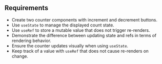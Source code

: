 ## Requirements

- Create two counter components with increment and decrement buttons.
- Use `useState` to manage the displayed count state.
- Use `useRef` to store a mutable value that does not trigger re-renders.
- Demonstrate the difference between updating state and refs in terms of rendering behavior.
- Ensure the counter updates visually when using `useState`.
- Keep track of a value with `useRef` that does not cause re-renders on change.
